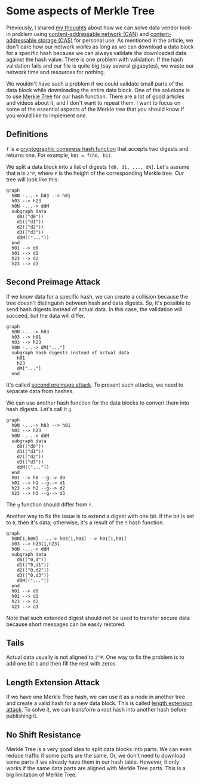 # Some aspects of Merkle Tree

Previously, I shared [my thoughts](https://https://github.com/sergey-shandar/public/blob/main/articles/data-vendor-lock-in.md) about how we can solve data vendor lock-in problem using [content-addressable network (CAN)](https://en.wikipedia.org/wiki/Content-addressable_network) and [content-addressable storage (CAS)](https://en.wikipedia.org/wiki/Content-addressable_storage) for personal use. As mentioned in the article, we don't care how our network works as long as we can download a data block for a specific hash because we can always validate the downloaded data against the hash value. There is one problem with validation. If the hash validation fails and our file is quite big (say several gigabytes),  we waste our network time and resources for nothing.

We wouldn't have such a problem if we could validate small parts of the data block while downloading the entire data block. One of the solutions is to use [Merkle Tree](https://en.wikipedia.org/wiki/Merkle_tree) for our hash function. There are a lot of good articles and videos about it, and I don't want to repeat them. I want to focus on some of the essential aspects of the Merkle tree that you should know if you would like to implement one.

## Definitions

`f` is a [cryptographic compress hash function](https://en.wikipedia.org/wiki/One-way_compression_function) that accepts two digests and returns one. For example, `h01 = f(h0, h1)`.

We split a data block into a list of digests `[d0, d1, ..., dN]`. Let's assume that `N` is `2^P`, where `P` is the height of the corresponding Merkle tree. Our tree will look like this:

```mermaid
graph
  h0N -...-> h03 --> h01
  h03 --> h23
  h0N -...-> ddM
  subgraph data
    d0(("d0"))
    d1(("d1"))
    d2(("d2"))
    d3(("d3"))
    ddM(("..."))
  end
  h01 --> d0
  h01 --> d1
  h23 --> d2
  h23 --> d3
```

## Second Preimage Attack

If we know data for a specific hash, we can create a collision because the tree doesn't distinguish between hash and data digests. So, it's possible to send hash digests instead of actual data. In this case, the validation will succeed, but the data will differ.

```mermaid
graph
  h0N -...-> h03
  h03 --> h01
  h03 --> h23
  h0N -...-> dM["..."]
  subgraph hash digests instead of actual data
    h01
    h23
    dM["..."]
  end
```

It's called [second preimage attack](https://en.wikipedia.org/wiki/Preimage_attack). To prevent such attacks, we need to separate data from hashes.

We can use another hash function for the data blocks to convert them into hash digests. Let's call it `g`.

```mermaid
graph
  h0N -...-> h03 --> h01
  h03 --> h23
  h0N -...-> ddM
  subgraph data
    d0(("d0"))
    d1(("d1"))
    d2(("d2"))
    d3(("d3"))
    ddM(("..."))
  end
  h01 --> h0 --g--> d0
  h01 --> h1 --g--> d1
  h23 --> h2 --g--> d2
  h23 --> h3 --g--> d3
```

The `g` function should differ from `f`.

Another way to fix the issue is to extend a digest with one bit. If the bit is
set to `0`, then it's data; otherwise, it's a result of the `f` hash function.

```mermaid
graph
  h0N[1,h0N] -...-> h03[1,h03] --> h01[1,h01]
  h03 --> h23[1,h23]
  h0N -...-> ddM
  subgraph data
    d0(("0,d"))
    d1(("0,d1"))
    d2(("0,d2"))
    d3(("0,d3"))
    ddM(("..."))
  end
  h01 --> d0
  h01 --> d1
  h23 --> d2
  h23 --> d3
```

Note that such extended digest should not be used to transfer secure data because short messages can be easily restored.

## Tails

Actual data usually is not aligned to `2^P`. One way to fix the problem is to add one bit `1` and then fill the rest with  zeros.

## Length Extension Attack

If we have one Merkle Tree hash, we can use it as a node in another tree and create a valid hash for a new data block. This is called [length extension attack](https://en.wikipedia.org/wiki/Length_extension_attack). 
To solve it, we can transform a root hash into another hash before publishing it.

## No Shift Resistance

Merkle Tree is a very good idea to split data blocks into parts. We can even reduce traffic if some parts are the same. Or, we don't need to download some parts if we already have them in our hash table.  However, it only works if the same data parts are aligned with Merkle Tree parts. This is a big limitation of Merkle Tree.
